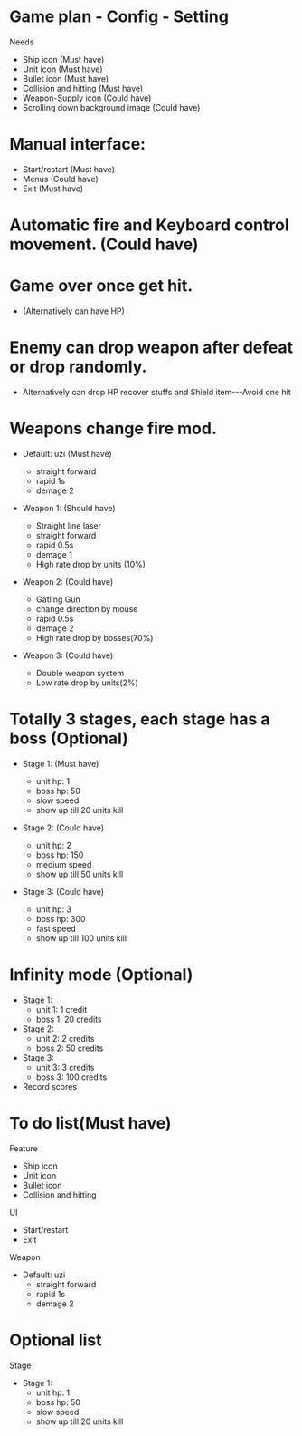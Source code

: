 # Game plan - Config - Setting

Needs	
- Ship icon (Must have)
- Unit icon (Must have)
- Bullet icon (Must have)
- Collision and hitting (Must have)
- Weapon-Supply icon (Could have)
- Scrolling down background image (Could have)

# Manual interface:
- Start/restart (Must have)
- Menus (Could have)
- Exit (Must have)

# Automatic fire and Keyboard control movement. (Could have)
		
# Game over once get hit. 
- (Alternatively can have HP)

# Enemy can drop weapon after defeat or drop randomly.
- Alternatively can drop HP recover stuffs and Shield item---Avoid one hit

# Weapons change fire mod.
- Default: uzi (Must have)
	- straight forward
	- rapid 1s
	- demage 2

- Weapon 1: (Should have)
	- Straight line laser
	- straight forward
	- rapid 0.5s
	- demage 1
	- High rate drop by units (10%)
- Weapon 2: (Could have)
	- Gatling Gun
	- change direction by mouse
	- rapid 0.5s
	- demage 2
	- High rate drop by bosses(70%)
- Weapon 3: (Could have)
	- Double weapon system
	- Low rate drop by units(2%)


# Totally 3 stages, each stage has a boss (Optional)
- Stage 1: (Must have)
	- unit hp: 1
	- boss hp: 50
	- slow speed
	- show up till 20 units kill

- Stage 2: (Could have)
	- unit hp: 2
	- boss hp: 150
	- medium speed
	- show up till 50 units kill

- Stage 3: (Could have)
	- unit hp: 3
	- boss hp: 300
	- fast speed
	- show up till 100 units kill

# Infinity mode (Optional)
- Stage 1:
	- unit 1: 1 credit
	- boss 1: 20 credits
- Stage 2:
	- unit 2: 2 credits
	- boss 2: 50 credits
- Stage 3:
	- unit 3: 3 credits
	- boss 3: 100 credits
- Record scores

# To do list(Must have)
Feature
- Ship icon 
- Unit icon 
- Bullet icon 
- Collision and hitting 

UI
- Start/restart
- Exit

Weapon
- Default: uzi
	- straight forward
	- rapid 1s
	- demage 2
	
# Optional list
Stage
- Stage 1:
	- unit hp: 1
	- boss hp: 50
	- slow speed
	- show up till 20 units kill

```
